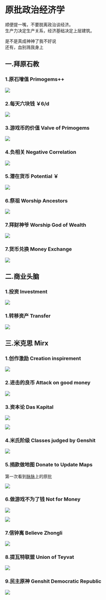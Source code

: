 # 原批政治经济学

顺便提一嘴，不要脱离政治谈经济。  
生产力决定生产关系，经济基础决定上层建筑。

是不是真成神神了我不好说  
还有，血别溅我身上  


## 一.拜原石教

### 1.原石增值   Primogems++

![](https://github.com/DreamingCats/GenshitJokes/raw/main/genshitjokes/原批政治经济学/拜原石教/原石增值.jpg)

### 2.每天六块钱   ￥6/d

![](https://github.com/DreamingCats/GenshitJokes/raw/main/genshitjokes/原批政治经济学/拜原石教/每天六块钱.jpg)

### 3.游戏币的价值   Valve of Primogems

![](https://github.com/DreamingCats/GenshitJokes/raw/main/genshitjokes/原批政治经济学/拜原石教/游戏币的价值.jpg)

### 4.负相关   Negative Correlation

![](https://github.com/DreamingCats/GenshitJokes/raw/main/genshitjokes/原批政治经济学/拜原石教/负相关.jpg)

### 5.潜在货币   Potential ￥

![](https://github.com/DreamingCats/GenshitJokes/raw/main/genshitjokes/原批政治经济学/拜原石教/潜在货币.jpg)

### 6.祭祖   Worship Ancestors

![](https://github.com/DreamingCats/GenshitJokes/raw/main/genshitjokes/原批政治经济学/拜原石教/祭祖.jpg)

### 7.拜财神爷   Worship God of Wealth

![](https://github.com/DreamingCats/GenshitJokes/raw/main/genshitjokes/原批政治经济学/拜原石教/拜财神爷.jpg)

### 7.货币兑换    Money Exchange

![](https://github.com/DreamingCats/GenshitJokes/raw/main/genshitjokes/原批政治经济学/拜原石教/货币兑换.jpg)

## 二.商业头脑

### 1.投资   Investment

![](https://github.com/DreamingCats/GenshitJokes/raw/main/genshitjokes/原批政治经济学/商业头脑/投资.jpg)

### 1.转移资产    Transfer

![](https://github.com/DreamingCats/GenshitJokes/raw/main/genshitjokes/原批政治经济学/商业头脑/转移资产.jpg)

## 三.米克思    Mirx

### 1.创作激励  Creation inspirement

![](https://github.com/DreamingCats/GenshitJokes/raw/main/genshitjokes/原批政治经济学/创作激励.jpg)

### 2.进击的良币 Attack on good money

![](https://github.com/DreamingCats/GenshitJokes/raw/main/genshitjokes/原批政治经济学/进击的良币.jpg)

### 3.资本论  Das Kapital

![](https://github.com/DreamingCats/GenshitJokes/raw/main/genshitjokes/原批政治经济学/资本论1.jpg)

![](https://github.com/DreamingCats/GenshitJokes/raw/main/genshitjokes/原批政治经济学/资本论2.jpg)

### 4.米氏阶级   Classes judged by Genshit

![](https://github.com/DreamingCats/GenshitJokes/raw/main/genshitjokes/原批政治经济学/米氏阶级.jpg)

### 5.捐款做地图   Donate to Update Maps

第一次看到[脉脉](https://maimai.cn/)上的原批

![](https://github.com/DreamingCats/GenshitJokes/raw/main/genshitjokes/原批政治经济学/捐款做地图.jpg)

### 6.做游戏不为了钱   Not for Money

![](https://github.com/DreamingCats/GenshitJokes/raw/main/genshitjokes/原批政治经济学/做游戏不为了钱.jpg)

![](https://github.com/DreamingCats/GenshitJokes/raw/main/genshitjokes/原批政治经济学/不以钱为目的.jpg)

### 7.信钟离    Believe Zhongli

![](https://github.com/DreamingCats/GenshitJokes/raw/main/genshitjokes/原批政治经济学/信钟离.jpg)

### 8.提瓦特联盟    Union of Teyvat

![](https://github.com/DreamingCats/GenshitJokes/raw/main/genshitjokes/原批政治经济学/提瓦特联盟.jpg)

### 9.民主原神    Genshit Democratic Republic

![](https://github.com/DreamingCats/GenshitJokes/raw/main/genshitjokes/原批政治经济学/民主原神.jpg)
